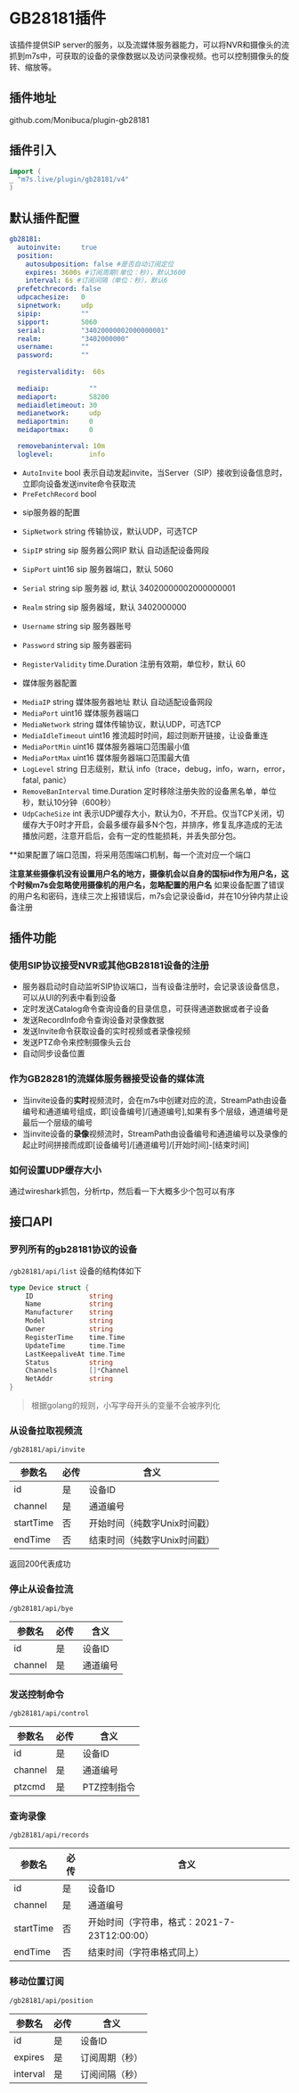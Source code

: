 # GB28181插件

该插件提供SIP server的服务，以及流媒体服务器能力，可以将NVR和摄像头的流抓到m7s中，可获取的设备的录像数据以及访问录像视频。也可以控制摄像头的旋转、缩放等。

## 插件地址

github.com/Monibuca/plugin-gb28181

## 插件引入

```go
import (
_ "m7s.live/plugin/gb28181/v4"
)
```

## 默认插件配置

```yaml
gb28181:
  autoinvite:     true
  position:
    autosubposition: false #是否自动订阅定位
    expires: 3600s #订阅周期(单位：秒)，默认3600
    interval: 6s #订阅间隔（单位：秒），默认6
  prefetchrecord: false
  udpcachesize:   0
  sipnetwork:     udp
  sipip:          ""
  sipport:        5060
  serial:         "34020000002000000001"
  realm:          "3402000000"
  username:       ""
  password:       ""
  
  registervalidity:  60s
  
  mediaip:          ""
  mediaport:        58200
  mediaidletimeout: 30
  medianetwork:     udp
  mediaportmin:     0
  meidaportmax:     0

  removebaninterval: 10m
  loglevel:         info
```

- `AutoInvite`     bool 表示自动发起invite，当Server（SIP）接收到设备信息时，立即向设备发送invite命令获取流
- `PreFetchRecord` bool

* sip服务器的配置
- `SipNetwork` string 传输协议，默认UDP，可选TCP
- `SipIP`      string sip 服务器公网IP 默认 自动适配设备网段
- `SipPort`    uint16 sip 服务器端口，默认 5060
- `Serial`     string sip 服务器 id, 默认 34020000002000000001
- `Realm`      string sip 服务器域，默认 3402000000
- `Username`   string sip 服务器账号
- `Password`   string sip 服务器密码

- `RegisterValidity`  time.Duration    注册有效期，单位秒，默认 60

* 媒体服务器配置
- `MediaIP`          string 媒体服务器地址 默认 自动适配设备网段
- `MediaPort`        uint16 媒体服务器端口
- `MediaNetwork`     string 媒体传输协议，默认UDP，可选TCP
- `MediaIdleTimeout` uint16 推流超时时间，超过则断开链接，让设备重连
- `MediaPortMin`     uint16 媒体服务器端口范围最小值
- `MediaPortMax`     uint16 媒体服务器端口范围最大值
- `LogLevel`          string 日志级别，默认 info（trace，debug，info，warn，error，fatal, panic）
- `RemoveBanInterval` time.Duration  定时移除注册失败的设备黑名单，单位秒，默认10分钟（600秒）
- `UdpCacheSize`      int  表示UDP缓存大小，默认为0，不开启。仅当TCP关闭，切缓存大于0时才开启，会最多缓存最多N个包，并排序，修复乱序造成的无法播放问题，注意开启后，会有一定的性能损耗，并丢失部分包。

**如果配置了端口范围，将采用范围端口机制，每一个流对应一个端口

**注意某些摄像机没有设置用户名的地方，摄像机会以自身的国标id作为用户名，这个时候m7s会忽略使用摄像机的用户名，忽略配置的用户名**
如果设备配置了错误的用户名和密码，连续三次上报错误后，m7s会记录设备id，并在10分钟内禁止设备注册

## 插件功能

### 使用SIP协议接受NVR或其他GB28181设备的注册

- 服务器启动时自动监听SIP协议端口，当有设备注册时，会记录该设备信息，可以从UI的列表中看到设备
- 定时发送Catalog命令查询设备的目录信息，可获得通道数据或者子设备
- 发送RecordInfo命令查询设备对录像数据
- 发送Invite命令获取设备的实时视频或者录像视频
- 发送PTZ命令来控制摄像头云台
- 自动同步设备位置

### 作为GB28281的流媒体服务器接受设备的媒体流

- 当invite设备的**实时**视频流时，会在m7s中创建对应的流，StreamPath由设备编号和通道编号组成，即[设备编号]/[通道编号],如果有多个层级，通道编号是最后一个层级的编号
- 当invite设备的**录像**视频流时，StreamPath由设备编号和通道编号以及录像的起止时间拼接而成即[设备编号]/[通道编号]/[开始时间]-[结束时间]

### 如何设置UDP缓存大小

通过wireshark抓包，分析rtp，然后看一下大概多少个包可以有序

## 接口API

### 罗列所有的gb28181协议的设备

`/gb28181/api/list`
设备的结构体如下

```go
type Device struct {
	ID              string
	Name            string
	Manufacturer    string
	Model           string
	Owner           string
	RegisterTime    time.Time
	UpdateTime      time.Time
	LastKeepaliveAt time.Time
	Status          string
	Channels        []*Channel
	NetAddr         string
}
```

> 根据golang的规则，小写字母开头的变量不会被序列化

### 从设备拉取视频流

`/gb28181/api/invite`

| 参数名    | 必传 | 含义                         |
| --------- | ---- | ---------------------------- |
| id        | 是   | 设备ID                       |
| channel   | 是   | 通道编号                     |
| startTime | 否   | 开始时间（纯数字Unix时间戳） |
| endTime   | 否   | 结束时间（纯数字Unix时间戳） |

返回200代表成功

### 停止从设备拉流

`/gb28181/api/bye`

| 参数名  | 必传 | 含义     |
| ------- | ---- | -------- |
| id      | 是   | 设备ID   |
| channel | 是   | 通道编号 |

### 发送控制命令

`/gb28181/api/control`

| 参数名  | 必传 | 含义        |
| ------- | ---- | ----------- |
| id      | 是   | 设备ID      |
| channel | 是   | 通道编号    |
| ptzcmd  | 是   | PTZ控制指令 |

### 查询录像

`/gb28181/api/records`

| 参数名    | 必传 | 含义                                         |
| --------- | ---- | -------------------------------------------- |
| id        | 是   | 设备ID                                       |
| channel   | 是   | 通道编号                                     |
| startTime | 否   | 开始时间（字符串，格式：2021-7-23T12:00:00） |
| endTime   | 否   | 结束时间（字符串格式同上）                   |

### 移动位置订阅

`/gb28181/api/position`

| 参数名   | 必传 | 含义           |
| -------- | ---- | -------------- |
| id       | 是   | 设备ID         |
| expires  | 是   | 订阅周期（秒） |
| interval | 是   | 订阅间隔（秒） |
